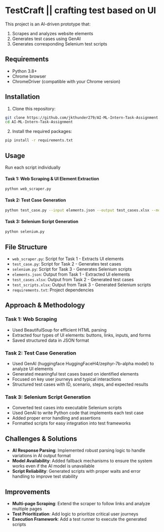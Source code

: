 # TestCraft || crafting test based on UI

This project is an AI-driven prototype that:
1. Scrapes and analyzes website elements
2. Generates test cases using GenAI
3. Generates corresponding Selenium test scripts

## Requirements

- Python 3.8+
- Chrome browser
- ChromeDriver (compatible with your Chrome version)

## Installation

1. Clone this repository:
```bash
git clone https://github.com/jkthunder279/AI-ML-Intern-Task-Assignment.git
cd AI-ML-Intern-Task-Assignment
```

2. Install the required packages:
```bash
pip install -r requirements.txt
```



## Usage

Run each script individually

#### Task 1: Web Scraping & UI Element Extraction
```bash
python web_scraper.py
```

#### Task 2: Test Case Generation
```bash
python test_case.py --input elements.json --output test_cases.xlsx --model HuggingFaceH4/zephyr-7b-alpha --num_tests 5
```

#### Task 3: Selenium Script Generation
```bash
python selenium.py
```



## File Structure

- `web_scraper.py`: Script for Task 1 - Extracts UI elements
- `test_case.py`: Script for Task 2 - Generates test cases
- `selenium.py`: Script for Task 3 - Generates Selenium scripts
- `elements.json`: Output from Task 1 - Extracted UI elements
- `test_cases.xlsx`: Output from Task 2 - Generated test cases
- `test_scripts.xlsx`: Output from Task 3 - Generated Selenium scripts
- `requirements.txt`: Project dependencies

## Approach & Methodology

### Task 1: Web Scraping
- Used BeautifulSoup for efficient HTML parsing
- Extracted four types of UI elements: buttons, links, inputs, and forms
- Saved structured data in JSON format

### Task 2: Test Case Generation
- Used GenAI (huggingface HuggingFaceH4/zephyr-7b-alpha model) to analyze UI elements
- Generated meaningful test cases based on identified elements
- Focused on key user journeys and typical interactions
- Structured test cases with ID, scenario, steps, and expected results

### Task 3: Selenium Script Generation
- Converted test cases into executable Selenium scripts
- Used GenAI to write Python code that implements each test case
- Added proper error handling and assertions
- Formatted scripts for easy integration into test frameworks

## Challenges & Solutions

- **AI Response Parsing**: Implemented robust parsing logic to handle variations in AI output format
- **Model Availability**: Added fallback mechanisms to ensure the system works even if the AI model is unavailable
- **Script Reliability**: Generated scripts with proper waits and error handling to improve test stability

## Improvements

- **Multi-page Scraping**: Extend the scraper to follow links and analyze multiple pages
- **Test Prioritization**: Add logic to prioritize critical user journeys
- **Execution Framework**: Add a test runner to execute the generated scripts


